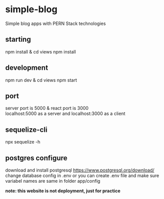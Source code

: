 # simple-blog

Simple blog apps with PERN Stack technologies

## starting 
npm install & cd views npm install 

## development
npm run dev & cd views npm start 

## port
server port is 5000 & react port is 3000<br>
localhost:5000 as a server and localhost:3000 as a client

## sequelize-cli 
npx sequelize -h



## postgres configure 
download and install postgresql https://www.postgresql.org/download/ <br>
change database config in .env or you can create .env file and make sure <br>
variabel names are same in folder app/config<br>

<strong>note: this website is not deployment, just for practice 
